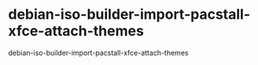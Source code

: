 # debian-iso-builder-import-pacstall-xfce-attach-themes
debian-iso-builder-import-pacstall-xfce-attach-themes
